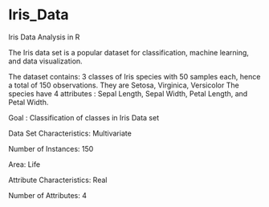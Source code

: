 # Iris_Data
Iris Data Analysis in R

The Iris data set is a popular dataset for classification, machine learning, and data visualization.

The dataset contains: 3 classes of Iris species with 50 samples each, hence a total of 150 observations. 
They are Setosa, Virginica, Versicolor
The species have 4 attributes :  Sepal Length, Sepal Width, Petal Length, and Petal Width.

Goal : Classification of classes in Iris Data set

Data Set Characteristics:  Multivariate

Number of Instances: 150

Area: Life

Attribute Characteristics: Real

Number of Attributes: 4
